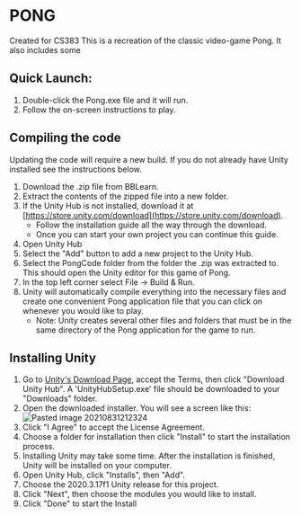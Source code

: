 # PONG
Created for CS383
This is a recreation of the classic video-game Pong. It also includes some 
## Quick Launch:

1.  Double-click the Pong.exe file and it will run.
2.  Follow the on-screen instructions to play.

## Compiling the code
Updating the code will require a new build. If you do not already have Unity installed see the instructions below.
1. Download the .zip file from BBLearn.  
2. Extract the contents of the zipped file into a new folder.  
3. If the Unity Hub is not installed, download it at [https://store.unity.com/download](https://store.unity.com/download).  
	- Follow the installation guide all the way through the download.  
	- Once you can start your own project you can continue this guide.
 4. Open Unity Hub
 5. Select the "Add" button to add a new project to the Unity Hub.
6. Select the PongCode folder from the folder the .zip was extracted to. This should open the Unity editor for this game of Pong.
7. In the top left corner select File -> Build & Run.  
8. Unity will automatically compile everything into the necessary files and create one convenient Pong application file that you can click on whenever you would like to play.  
	- Note: Unity creates several other files and folders that must be in the same directory of the Pong application for the game to run.  
  
## Installing Unity  
1. Go to [Unity's Download Page](https://store.unity.com/download), accept the Terms, then click "Download Unity Hub". A 'UnityHubSetup.exe' file should be downloaded to your "Downloads" folder.  
2. Open the downloaded installer. You will see a screen like this: 
![Pasted image 20210831212324](https://user-images.githubusercontent.com/32936504/131613077-d5b29775-29f6-4411-94bb-fb36572ec6ee.png)
3. Click "I Agree" to accept the License Agreement.  
4. Choose a folder for installation then click "Install" to start the installation process.  
5. Installing Unity may take some time. After the installation is finished, Unity will be installed on your computer.
6. Open Unity Hub, click "Installs", then "Add".
7. Choose the 2020.3.17f1 Unity release for this project.
8. Click "Next", then choose the modules you would like to install.
9. Click "Done" to start the Install
